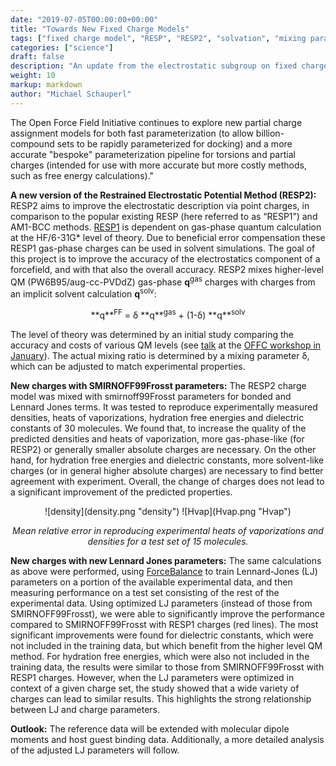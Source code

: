 ```yaml
---
date: "2019-07-05T00:00:00+00:00"
title: "Towards New Fixed Charge Models"
tags: ["fixed charge model", "RESP", "RESP2", "solvation", "mixing parameter", "Lennard-Jones", "SMIRNOFF99Frosst", "properties"]
categories: ["science"]
draft: false
description: "An update from the electrostatic subgroup on fixed charge models based on RESP fitting"
weight: 10
markup: markdown
author: "Michael Schauperl"
---
```


The Open Force Field Initiative continues to explore new partial charge assignment models for both fast parameterization (to allow billion-compound sets to be rapidly parameterized for docking) and a more accurate "bespoke" parameterization pipeline for torsions and partial charges (intended for use with more accurate but more costly methods, such as free energy calculations)."

**A new version of the Restrained Electrostatic Potential Method (RESP2):** RESP2 aims to improve the electrostatic description via point charges, in comparison to the popular existing RESP (here referred to as “RESP1”) and AM1-BCC methods. [RESP1](https://doi.org/10.1021/j100142a004) is dependent on  gas-phase quantum calculation at the HF/6-31G* level of theory. Due to beneficial error compensation these RESP1 gas-phase charges can be used in solvent simulations. The goal of this project is to improve the accuracy of the electrostatics component of a forcefield, and with that also the overall accuracy. RESP2 mixes higher-level QM (PW6B95/aug-cc-PVDdZ) gas-phase **q**<sup>gas</sup> charges with charges from an implicit solvent calculation **q**<sup>solv</sup>:

<center>**q**<sup>FF</sup> = δ **q**<sup>gas</sup> + (1-δ) **q**<sup>solv</sup></center>


The level of theory was determined by an initial study comparing the accuracy and costs of various QM levels (see [talk](http://doi.org/10.5281/zenodo.3243679) at the [OFFC workshop in January](https://openforcefield.org/community/news/general/jan-2019-meeting-agenda/)). The actual mixing ratio is determined by a mixing parameter δ, which can be adjusted to match experimental properties.

**New charges with SMIRNOFF99Frosst parameters:** The RESP2 charge model was mixed with smirnoff99Frosst parameters for bonded and Lennard Jones terms. It was tested to reproduce experimentally measured densities, heats of vaporizations, hydration free energies and dielectric constants of 30 molecules. We found that, to increase the quality of the predicted densities and heats of vaporization, more gas-phase-like (for RESP2) or generally smaller absolute charges are necessary. On the other hand, for hydration free energies and dielectric constants, more solvent-like charges (or in general higher absolute charges) are necessary to find better agreement with experiment. Overall, the change of charges does not lead to a significant improvement of the predicted properties.

<center>
![density](density.png "density")
![Hvap](Hvap.png "Hvap")

*Mean relative error in reproducing experimental heats of vaporizations and densities for a test set of 15 molecules.* </center>

**New charges with new Lennard Jones parameters:** The same calculations as above were performed, using [ForceBalance](https://github.com/leeping/forcebalance) to train Lennard-Jones (LJ) parameters on a portion of the available experimental data, and then measuring performance on a test set consisting of the rest of the experimental data. Using optimized LJ parameters (instead of those from SMIRNOFF99Frosst), we were able to significantly improve the performance compared to SMIRNOFF99Frosst with RESP1 charges (red lines). The most significant improvements were found for dielectric constants, which were not included in the training data, but which benefit from the higher level QM method. For hydration free energies, which were also not included in the training data, the results were similar to those from SMIRNOFF99Frosst with RESP1 charges. However, when the LJ parameters were optimized in context of a given charge set, the study showed that a wide variety of charges can lead to similar results. This highlights the strong relationship between LJ and charge parameters.


**Outlook:** The reference data will be extended with molecular dipole moments and host guest binding data. Additionally, a more detailed analysis of the adjusted LJ parameters will follow.
